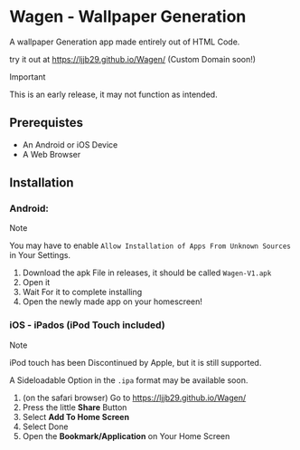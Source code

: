 # Wagen - Wallpaper Generation
A wallpaper Generation app made entirely out of HTML Code.

try it out at https://ljjb29.github.io/Wagen/ (Custom Domain soon!)
> [!IMPORTANT]
> This is an early release, it may not function as intended.

## Prerequistes
- An Android or iOS Device
- A Web Browser

## Installation
### Android:
> [!NOTE]
>  You may have to enable `Allow Installation of Apps From Unknown Sources` in Your Settings.
1. Download the apk File in releases, it should be called `Wagen-V1.apk`
2. Open it
3. Wait For it to complete installing
4. Open the newly made app on your homescreen!
### iOS - iPados (iPod Touch included)
> [!NOTE]
> iPod touch has been Discontinued by Apple, but it is still supported.
> 
> A Sideloadable Option in the `.ipa` format may be available soon.
1. (on the safari browser) Go to https://ljjb29.github.io/Wagen/
2. Press the little **Share** Button
3. Select **Add To Home Screen**
4. Select Done
5. Open the **Bookmark/Application** on Your Home Screen



